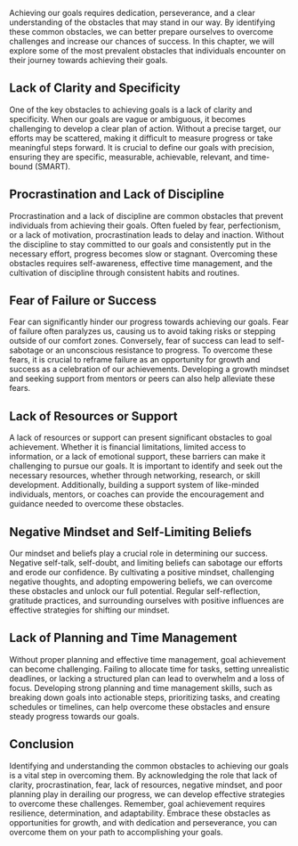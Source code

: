 
Achieving our goals requires dedication, perseverance, and a clear understanding of the obstacles that may stand in our way. By identifying these common obstacles, we can better prepare ourselves to overcome challenges and increase our chances of success. In this chapter, we will explore some of the most prevalent obstacles that individuals encounter on their journey towards achieving their goals.

Lack of Clarity and Specificity
-------------------------------

One of the key obstacles to achieving goals is a lack of clarity and specificity. When our goals are vague or ambiguous, it becomes challenging to develop a clear plan of action. Without a precise target, our efforts may be scattered, making it difficult to measure progress or take meaningful steps forward. It is crucial to define our goals with precision, ensuring they are specific, measurable, achievable, relevant, and time-bound (SMART).

Procrastination and Lack of Discipline
--------------------------------------

Procrastination and a lack of discipline are common obstacles that prevent individuals from achieving their goals. Often fueled by fear, perfectionism, or a lack of motivation, procrastination leads to delay and inaction. Without the discipline to stay committed to our goals and consistently put in the necessary effort, progress becomes slow or stagnant. Overcoming these obstacles requires self-awareness, effective time management, and the cultivation of discipline through consistent habits and routines.

Fear of Failure or Success
--------------------------

Fear can significantly hinder our progress towards achieving our goals. Fear of failure often paralyzes us, causing us to avoid taking risks or stepping outside of our comfort zones. Conversely, fear of success can lead to self-sabotage or an unconscious resistance to progress. To overcome these fears, it is crucial to reframe failure as an opportunity for growth and success as a celebration of our achievements. Developing a growth mindset and seeking support from mentors or peers can also help alleviate these fears.

Lack of Resources or Support
----------------------------

A lack of resources or support can present significant obstacles to goal achievement. Whether it is financial limitations, limited access to information, or a lack of emotional support, these barriers can make it challenging to pursue our goals. It is important to identify and seek out the necessary resources, whether through networking, research, or skill development. Additionally, building a support system of like-minded individuals, mentors, or coaches can provide the encouragement and guidance needed to overcome these obstacles.

Negative Mindset and Self-Limiting Beliefs
------------------------------------------

Our mindset and beliefs play a crucial role in determining our success. Negative self-talk, self-doubt, and limiting beliefs can sabotage our efforts and erode our confidence. By cultivating a positive mindset, challenging negative thoughts, and adopting empowering beliefs, we can overcome these obstacles and unlock our full potential. Regular self-reflection, gratitude practices, and surrounding ourselves with positive influences are effective strategies for shifting our mindset.

Lack of Planning and Time Management
------------------------------------

Without proper planning and effective time management, goal achievement can become challenging. Failing to allocate time for tasks, setting unrealistic deadlines, or lacking a structured plan can lead to overwhelm and a loss of focus. Developing strong planning and time management skills, such as breaking down goals into actionable steps, prioritizing tasks, and creating schedules or timelines, can help overcome these obstacles and ensure steady progress towards our goals.

Conclusion
----------

Identifying and understanding the common obstacles to achieving our goals is a vital step in overcoming them. By acknowledging the role that lack of clarity, procrastination, fear, lack of resources, negative mindset, and poor planning play in derailing our progress, we can develop effective strategies to overcome these challenges. Remember, goal achievement requires resilience, determination, and adaptability. Embrace these obstacles as opportunities for growth, and with dedication and perseverance, you can overcome them on your path to accomplishing your goals.
